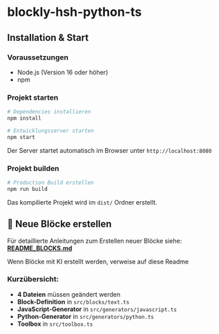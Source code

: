# blockly-hsh-python-ts

## Installation & Start

### Voraussetzungen
- Node.js (Version 16 oder höher)
- npm

### Projekt starten
```bash
# Dependencies installieren
npm install

# Entwicklungsserver starten
npm start
```
Der Server startet automatisch im Browser unter `http://localhost:8080`

### Projekt builden
```bash
# Production Build erstellen
npm run build
```
Das kompilierte Projekt wird im `dist/` Ordner erstellt.

## 🧩 Neue Blöcke erstellen
Für detaillierte Anleitungen zum Erstellen neuer Blöcke siehe: **[README_BLOCKS.md](./README_BLOCKS.md)**

Wenn Blöcke mit KI erstellt werden, verweise auf diese Readme

### Kurzübersicht:
- **4 Dateien** müssen geändert werden
- **Block-Definition** in `src/blocks/text.ts`
- **JavaScript-Generator** in `src/generators/javascript.ts`
- **Python-Generator** in `src/generators/python.ts`
- **Toolbox** in `src/toolbox.ts`
